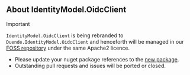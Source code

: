 ## About IdentityModel.OidcClient

> [!IMPORTANT]  
> `IdentityModel.OidcClient` is being rebranded to `Duende.IdentityModel.OidcClient` and henceforth will be managed 
> in our [FOSS repository](https://github.com/DuendeSoftware/foss) under the same Apache2 licence.
>  - Please update your nuget package references to the [new package](https://www.nuget.org/packages/Duende.IdentityModel).
>  - Outstanding pull requests and issues will be ported or closed.
